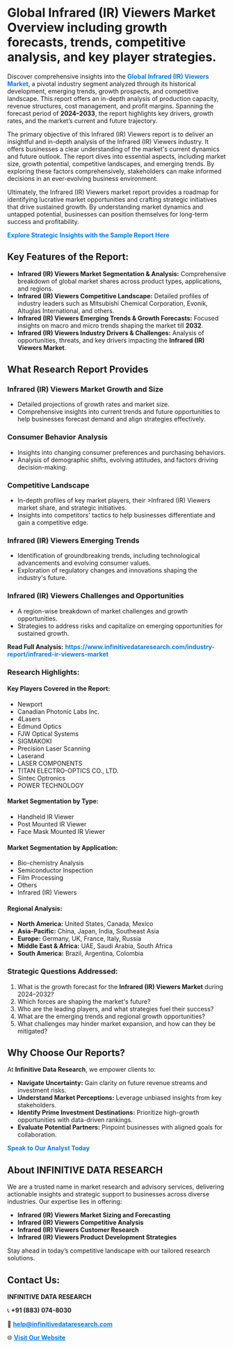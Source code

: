 <h1>Global Infrared (IR) Viewers Market Overview including growth forecasts, trends, competitive analysis, and key player strategies.</h1>
<p>
Discover comprehensive insights into the 
<a href="https://www.infinitivedataresearch.com/industry-report/infrared-ir-viewers-market" rel="dofollow" style="color: #007BFF; text-decoration: none;"><strong>Global Infrared (IR) Viewers Market</strong></a>, a pivotal industry segment analyzed through its historical development, emerging trends, growth prospects, and competitive landscape. This report offers an in-depth analysis of production capacity, revenue structures, cost management, and profit margins. Spanning the forecast period of <strong>2024–2033</strong>, the report highlights key drivers, growth rates, and the market’s current and future trajectory.
</p>
<p>
The primary objective of this Infrared (IR) Viewers report is to deliver an insightful and in-depth analysis of the Infrared (IR) Viewers industry. It offers businesses a clear understanding of the market's current dynamics and future outlook. The report dives into essential aspects, including market size, growth potential, competitive landscapes, and emerging trends. By exploring these factors comprehensively, stakeholders can make informed decisions in an ever-evolving business environment.
</p>
<p>
Ultimately, the Infrared (IR) Viewers market report provides a roadmap for identifying lucrative market opportunities and crafting strategic initiatives that drive sustained growth. By understanding market dynamics and untapped potential, businesses can position themselves for long-term success and profitability.
</p>
<p>
<a href="https://www.infinitivedataresearch.com/request-sample/reportId=110228" style="color: #007BFF; text-decoration: none;"><strong>Explore Strategic Insights with the Sample Report Here</strong></a>
</p>

<h2>Key Features of the Report:</h2>
<ul>
<li><strong>Infrared (IR) Viewers Market Segmentation & Analysis:</strong> Comprehensive breakdown of global market shares across product types, applications, and regions.</li>
<li><strong>Infrared (IR) Viewers Competitive Landscape:</strong> Detailed profiles of industry leaders such as Mitsubishi Chemical Corporation, Evonik, Altuglas International, and others.</li>
<li><strong>Infrared (IR) Viewers Emerging Trends & Growth Forecasts:</strong> Focused insights on macro and micro trends shaping the market till <strong>2032</strong>.</li>
<li><strong>Infrared (IR) Viewers Industry Drivers & Challenges:</strong> Analysis of opportunities, threats, and key drivers impacting the <strong>Infrared (IR) Viewers Market</strong>.</li>
</ul>

<h2>What Research Report Provides</h2>
<h3>Infrared (IR) Viewers Market Growth and Size</h3>
<ul>
<li>Detailed projections of growth rates and market size.</li>
<li>Comprehensive insights into current trends and future opportunities to help businesses forecast demand and align strategies effectively.</li>
</ul>

<h3>Consumer Behavior Analysis</h3>
<ul>
<li>Insights into changing consumer preferences and purchasing behaviors.</li>
<li>Analysis of demographic shifts, evolving attitudes, and factors driving decision-making.</li>
</ul>

<h3>Competitive Landscape</h3>
<ul>
<li>In-depth profiles of key market players, their >Infrared (IR) Viewers market share, and strategic initiatives.</li>
<li>Insights into competitors' tactics to help businesses differentiate and gain a competitive edge.</li>
</ul>

<h3>Infrared (IR) Viewers Emerging Trends</h3>
<ul>
<li>Identification of groundbreaking trends, including technological advancements and evolving consumer values.</li>
<li>Exploration of regulatory changes and innovations shaping the industry's future.</li>
</ul>

<h3>Infrared (IR) Viewers Challenges and Opportunities</h3>
<ul>
<li>A region-wise breakdown of market challenges and growth opportunities.</li>
<li>Strategies to address risks and capitalize on emerging opportunities for sustained growth.</li>
</ul>
<p><strong>Read Full Analysis:</strong> <a href="https://www.infinitivedataresearch.com/industry-report/infrared-ir-viewers-market" rel="dofollow" style="color: #007BFF; text-decoration: none;"><strong>https://www.infinitivedataresearch.com/industry-report/infrared-ir-viewers-market</strong></a></p>
<h3>Research Highlights:</h3>
<h4>Key Players Covered in the Report:</h4>
<ul><li>Newport</li><li>Canadian Photonic Labs Inc.</li><li>4Lasers</li><li>Edmund Optics</li><li>FJW Optical Systems</li><li>SIGMAKOKI</li><li>Precision Laser Scanning</li><li>Laserand</li><li>LASER COMPONENTS</li><li>TITAN ELECTRO-OPTICS CO., LTD.</li><li>Sintec Optronics</li><li>POWER TECHNOLOGY</li></ul>
<h4>Market Segmentation by Type:</h4>
<ul><li>Handheld IR Viewer</li><li>Post Mounted IR Viewer</li><li>Face Mask Mounted IR Viewer</li></ul>
<h4>Market Segmentation by Application:</h4>
<ul><li>Bio-chemistry Analysis</li><li>Semiconductor Inspection</li><li>Film Processing</li><li>Others</li><li>Infrared (IR) Viewers</li></ul>

<h4>Regional Analysis:</h4>
<ul>
<li><strong>North America:</strong> United States, Canada, Mexico</li>
<li><strong>Asia-Pacific:</strong> China, Japan, India, Southeast Asia</li>
<li><strong>Europe:</strong> Germany, UK, France, Italy, Russia</li>
<li><strong>Middle East & Africa:</strong> UAE, Saudi Arabia, South Africa</li>
<li><strong>South America:</strong> Brazil, Argentina, Colombia</li>
</ul>

<h3>Strategic Questions Addressed:</h3>
<ol>
<li>What is the growth forecast for the <strong>Infrared (IR) Viewers Market</strong> during 2024–2032?</li>
<li>Which forces are shaping the market's future?</li>
<li>Who are the leading players, and what strategies fuel their success?</li>
<li>What are the emerging trends and regional growth opportunities?</li>
<li>What challenges may hinder market expansion, and how can they be mitigated?</li>
</ol>

<h2>Why Choose Our Reports?</h2>
<p>At <strong>Infinitive Data Research</strong>, we empower clients to:</p>
<ul>
<li><strong>Navigate Uncertainty:</strong> Gain clarity on future revenue streams and investment risks.</li>
<li><strong>Understand Market Perceptions:</strong> Leverage unbiased insights from key stakeholders.</li>
<li><strong>Identify Prime Investment Destinations:</strong> Prioritize high-growth opportunities with data-driven rankings.</li>
<li><strong>Evaluate Potential Partners:</strong> Pinpoint businesses with aligned goals for collaboration.</li>
</ul>
<p><a href="https://www.infinitivedataresearch.com/industry-report/infrared-ir-viewers-market" rel="dofollow" style="color: #007BFF; text-decoration: none;"><strong>Speak to Our Analyst Today</strong></a></p>

<h2>About INFINITIVE DATA RESEARCH</h2>
<p>We are a trusted name in market research and advisory services, delivering actionable insights and strategic support to businesses across diverse industries. Our expertise lies in offering:</p>
<ul>
<li><strong>Infrared (IR) Viewers Market Sizing and Forecasting</strong></li>
<li><strong>Infrared (IR) Viewers Competitive Analysis</strong></li>
<li><strong>Infrared (IR) Viewers Customer Research</strong></li>
<li><strong>Infrared (IR) Viewers Product Development Strategies</strong></li>
</ul>
<p>Stay ahead in today’s competitive landscape with our tailored research solutions.</p>

<h2>Contact Us:</h2>
<p><strong>INFINITIVE DATA RESEARCH</strong></p>
<p>📞 <strong>+91 (883) 074-8030</strong></p>
<p>📧 <strong><a href="mailto:help@infinitivedataresearch.com" style="color: #007BFF;">help@infinitivedataresearch.com</a></strong></p>
<p>🌐 <strong><a href="https://www.infinitivedataresearch.com" rel="dofollow" style="color: #007BFF;">Visit Our Website</a></strong></p>